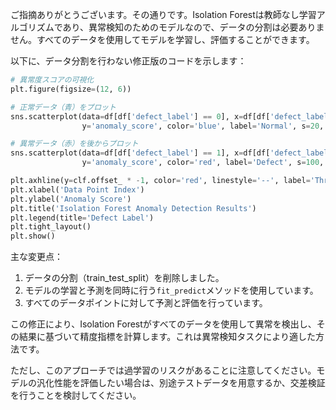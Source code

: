 ご指摘ありがとうございます。その通りです。Isolation Forestは教師なし学習アルゴリズムであり、異常検知のためのモデルなので、データの分割は必要ありません。すべてのデータを使用してモデルを学習し、評価することができます。

以下に、データ分割を行わない修正版のコードを示します：

```python
# 異常度スコアの可視化
plt.figure(figsize=(12, 6))

# 正常データ（青）をプロット
sns.scatterplot(data=df[df['defect_label'] == 0], x=df[df['defect_label'] == 0].index, 
                y='anomaly_score', color='blue', label='Normal', s=20, alpha=0.7)

# 異常データ（赤）を後からプロット
sns.scatterplot(data=df[df['defect_label'] == 1], x=df[df['defect_label'] == 1].index, 
                y='anomaly_score', color='red', label='Defect', s=100, alpha=0.7)

plt.axhline(y=clf.offset_ * -1, color='red', linestyle='--', label='Threshold')
plt.xlabel('Data Point Index')
plt.ylabel('Anomaly Score')
plt.title('Isolation Forest Anomaly Detection Results')
plt.legend(title='Defect Label')
plt.tight_layout()
plt.show()
```

主な変更点：

1. データの分割（train_test_split）を削除しました。
2. モデルの学習と予測を同時に行う`fit_predict`メソッドを使用しています。
3. すべてのデータポイントに対して予測と評価を行っています。

この修正により、Isolation Forestがすべてのデータを使用して異常を検出し、その結果に基づいて精度指標を計算します。これは異常検知タスクにより適した方法です。

ただし、このアプローチでは過学習のリスクがあることに注意してください。モデルの汎化性能を評価したい場合は、別途テストデータを用意するか、交差検証を行うことを検討してください。
